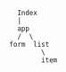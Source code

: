 <!-- Basic Objectives
Follow the lecture from today to set up a Grocery List
//COMPLETE//Have list and list item
//COMPLETE// Have a component that displays the Grocery List Items and prices and any other relevant information.
Be able to create new items for your list
//COMPLETE// Be able to mark items as complete when items are bought.

Bonus Objectives
Edit grocery name.
Add a grocery item in memory.
// Semantic ui react// Add styling.
Delete item in memory
 

Bonus Bonus Objectives

Hook up a rails back end
have list and item save in the data base
Add a cart feature
Total sum of the price with the cart feature -->


        Index
        |
        app
        /  \
      form  list
              \
              item